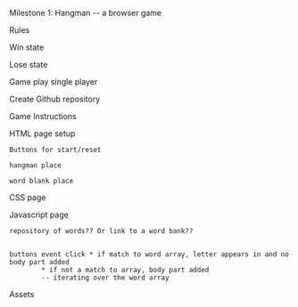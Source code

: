 Milestone 1: Hangman 
            -- a browser game


Rules


Win state


Lose state


Game play
    single player

Create Github repository

Game Instructions

HTML page setup

	Buttons for start/reset

	hangman place

	word blank place

CSS page

	

Javascript page

	repository of words?? Or link to a word bank??


	buttons event click * if match to word array, letter appears in and no body part added
			* if not a match to array, body part added
			-- iterating over the word array


Assets
